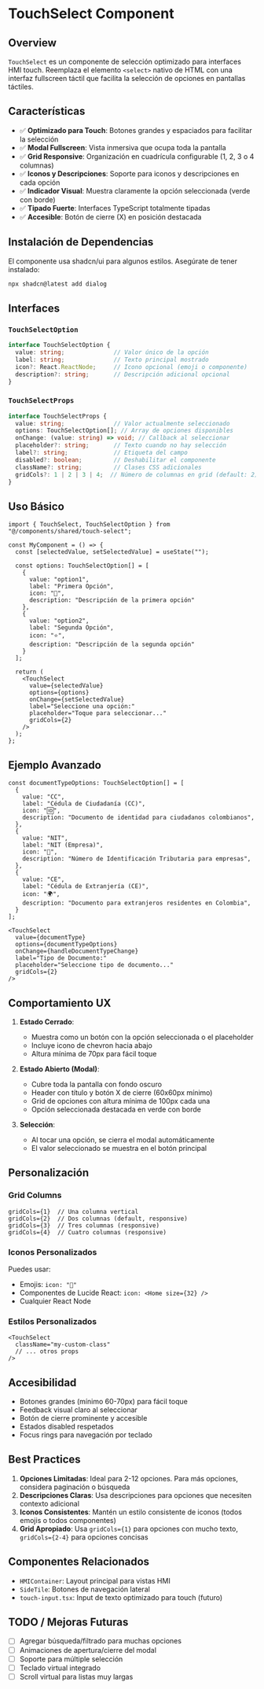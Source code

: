 # TouchSelect Component

## Overview
`TouchSelect` es un componente de selección optimizado para interfaces HMI touch. Reemplaza el elemento `<select>` nativo de HTML con una interfaz fullscreen táctil que facilita la selección de opciones en pantallas táctiles.

## Características

- ✅ **Optimizado para Touch**: Botones grandes y espaciados para facilitar la selección
- ✅ **Modal Fullscreen**: Vista inmersiva que ocupa toda la pantalla
- ✅ **Grid Responsive**: Organización en cuadrícula configurable (1, 2, 3 o 4 columnas)
- ✅ **Iconos y Descripciones**: Soporte para iconos y descripciones en cada opción
- ✅ **Indicador Visual**: Muestra claramente la opción seleccionada (verde con borde)
- ✅ **Tipado Fuerte**: Interfaces TypeScript totalmente tipadas
- ✅ **Accesible**: Botón de cierre (X) en posición destacada

## Instalación de Dependencias

El componente usa shadcn/ui para algunos estilos. Asegúrate de tener instalado:

```bash
npx shadcn@latest add dialog
```

## Interfaces

### `TouchSelectOption`
```typescript
interface TouchSelectOption {
  value: string;              // Valor único de la opción
  label: string;              // Texto principal mostrado
  icon?: React.ReactNode;     // Icono opcional (emoji o componente)
  description?: string;       // Descripción adicional opcional
}
```

### `TouchSelectProps`
```typescript
interface TouchSelectProps {
  value: string;              // Valor actualmente seleccionado
  options: TouchSelectOption[]; // Array de opciones disponibles
  onChange: (value: string) => void; // Callback al seleccionar
  placeholder?: string;       // Texto cuando no hay selección
  label?: string;             // Etiqueta del campo
  disabled?: boolean;         // Deshabilitar el componente
  className?: string;         // Clases CSS adicionales
  gridCols?: 1 | 2 | 3 | 4;  // Número de columnas en grid (default: 2)
}
```

## Uso Básico

```tsx
import { TouchSelect, TouchSelectOption } from "@/components/shared/touch-select";

const MyComponent = () => {
  const [selectedValue, setSelectedValue] = useState("");

  const options: TouchSelectOption[] = [
    {
      value: "option1",
      label: "Primera Opción",
      icon: "🎯",
      description: "Descripción de la primera opción"
    },
    {
      value: "option2",
      label: "Segunda Opción",
      icon: "⭐",
      description: "Descripción de la segunda opción"
    }
  ];

  return (
    <TouchSelect
      value={selectedValue}
      options={options}
      onChange={setSelectedValue}
      label="Seleccione una opción:"
      placeholder="Toque para seleccionar..."
      gridCols={2}
    />
  );
};
```

## Ejemplo Avanzado

```tsx
const documentTypeOptions: TouchSelectOption[] = [
  {
    value: "CC",
    label: "Cédula de Ciudadanía (CC)",
    icon: "🆔",
    description: "Documento de identidad para ciudadanos colombianos",
  },
  {
    value: "NIT",
    label: "NIT (Empresa)",
    icon: "🏢",
    description: "Número de Identificación Tributaria para empresas",
  },
  {
    value: "CE",
    label: "Cédula de Extranjería (CE)",
    icon: "🌍",
    description: "Documento para extranjeros residentes en Colombia",
  }
];

<TouchSelect
  value={documentType}
  options={documentTypeOptions}
  onChange={handleDocumentTypeChange}
  label="Tipo de Documento:"
  placeholder="Seleccione tipo de documento..."
  gridCols={2}
/>
```

## Comportamiento UX

1. **Estado Cerrado**: 
   - Muestra como un botón con la opción seleccionada o el placeholder
   - Incluye icono de chevron hacia abajo
   - Altura mínima de 70px para fácil toque

2. **Estado Abierto (Modal)**:
   - Cubre toda la pantalla con fondo oscuro
   - Header con título y botón X de cierre (60x60px mínimo)
   - Grid de opciones con altura mínima de 100px cada una
   - Opción seleccionada destacada en verde con borde

3. **Selección**:
   - Al tocar una opción, se cierra el modal automáticamente
   - El valor seleccionado se muestra en el botón principal

## Personalización

### Grid Columns
```tsx
gridCols={1}  // Una columna vertical
gridCols={2}  // Dos columnas (default, responsive)
gridCols={3}  // Tres columnas (responsive)
gridCols={4}  // Cuatro columnas (responsive)
```

### Iconos Personalizados
Puedes usar:
- Emojis: `icon: "🎯"`
- Componentes de Lucide React: `icon: <Home size={32} />`
- Cualquier React Node

### Estilos Personalizados
```tsx
<TouchSelect
  className="my-custom-class"
  // ... otros props
/>
```

## Accesibilidad

- Botones grandes (mínimo 60-70px) para fácil toque
- Feedback visual claro al seleccionar
- Botón de cierre prominente y accesible
- Estados disabled respetados
- Focus rings para navegación por teclado

## Best Practices

1. **Opciones Limitadas**: Ideal para 2-12 opciones. Para más opciones, considera paginación o búsqueda
2. **Descripciones Claras**: Usa descripciones para opciones que necesiten contexto adicional
3. **Iconos Consistentes**: Mantén un estilo consistente de iconos (todos emojis o todos componentes)
4. **Grid Apropiado**: Usa `gridCols={1}` para opciones con mucho texto, `gridCols={2-4}` para opciones concisas

## Componentes Relacionados

- `HMIContainer`: Layout principal para vistas HMI
- `SideTile`: Botones de navegación lateral
- `touch-input.tsx`: Input de texto optimizado para touch (futuro)

## TODO / Mejoras Futuras

- [ ] Agregar búsqueda/filtrado para muchas opciones
- [ ] Animaciones de apertura/cierre del modal
- [ ] Soporte para múltiple selección
- [ ] Teclado virtual integrado
- [ ] Scroll virtual para listas muy largas
